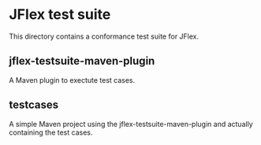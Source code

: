 # JFlex test suite

This directory contains a conformance test suite for JFlex.

## jflex-testsuite-maven-plugin 

A Maven plugin to exectute test cases.

## testcases

A simple Maven project using the jflex-testsuite-maven-plugin
and actually containing the test cases.

